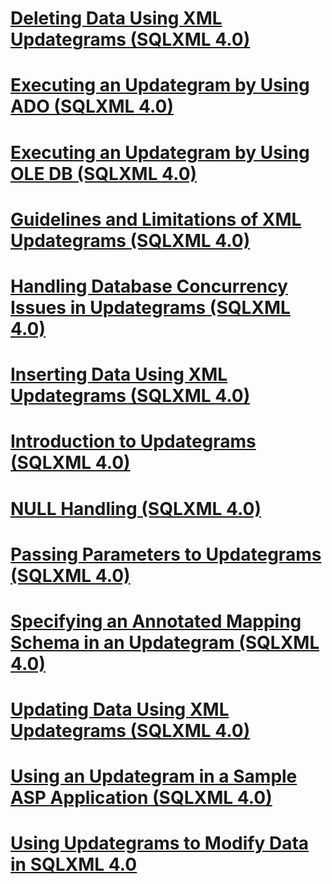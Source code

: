 # [Deleting Data Using XML Updategrams (SQLXML 4.0)](deleting-data-using-xml-updategrams-sqlxml-4-0.md)
# [Executing an Updategram by Using ADO (SQLXML 4.0)](executing-an-updategram-by-using-ado-sqlxml-4-0.md)
# [Executing an Updategram by Using OLE DB (SQLXML 4.0)](executing-an-updategram-by-using-ole-db-sqlxml-4-0.md)
# [Guidelines and Limitations of XML Updategrams (SQLXML 4.0)](guidelines-and-limitations-of-xml-updategrams-sqlxml-4-0.md)
# [Handling Database Concurrency Issues in Updategrams (SQLXML 4.0)](handling-database-concurrency-issues-in-updategrams-sqlxml-4-0.md)
# [Inserting Data Using XML Updategrams (SQLXML 4.0)](inserting-data-using-xml-updategrams-sqlxml-4-0.md)
# [Introduction to Updategrams (SQLXML 4.0)](introduction-to-updategrams-sqlxml-4-0.md)
# [NULL Handling (SQLXML 4.0)](null-handling-sqlxml-4-0.md)
# [Passing Parameters to Updategrams (SQLXML 4.0)](passing-parameters-to-updategrams-sqlxml-4-0.md)
# [Specifying an Annotated Mapping Schema in an Updategram (SQLXML 4.0)](specifying-an-annotated-mapping-schema-in-an-updategram-sqlxml-4-0.md)
# [Updating Data Using XML Updategrams (SQLXML 4.0)](updating-data-using-xml-updategrams-sqlxml-4-0.md)
# [Using an Updategram in a Sample ASP Application (SQLXML 4.0)](using-an-updategram-in-a-sample-asp-application-sqlxml-4-0.md)
# [Using Updategrams to Modify Data in SQLXML 4.0](using-updategrams-to-modify-data-in-sqlxml-4-0.md)
